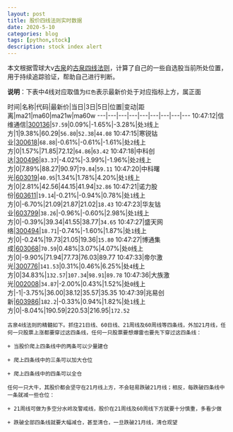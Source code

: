 ```yaml
---
layout: post
title: 股价四线法则实时数据
date: 2020-5-10
categories: blog
tags: [python,stock]
description: stock index alert
---
```



本文根据雪球大v[古泉](https://xueqiu.com/u/7148646888)的[古泉四线法则](https://xueqiu.com/7148646888/130498192)，计算了自己的一些自选股当前所处位置，用于持续追踪验证，帮助自己进行判断。

**说明**：下表中4线对应取值为`红色`表示最新价处于对应指标上方，属正面

时间|名称|代码|最新价|当日|3日|5日|位置|变动|距离|ma21|ma60|ma21w|ma60w
---|---|---|---|---|---|---|---|---
10:47:12|信维通信|[300136](https://xueqiu.com/S/SZ300136)|`57.59`|0.09%|-1.65%|-3.28%|处`3`线上方|1|9.38%|60.29|`56.80`|`52.38`|`44.08`
10:47:15|寒锐钴业|[300618](https://xueqiu.com/S/SZ300618)|`68.88`|-0.61%|-0.61%|-1.61%|处`2`线上方|0|1.57%|71.85|72.12|`64.86`|`63.42`
10:47:18|中科创达|[300496](https://xueqiu.com/S/SZ300496)|`83.37`|-4.02%|-3.99%|-1.96%|处`2`线上方|0|7.89%|88.27|90.97|`79.84`|`59.11`
10:47:20|中科曙光|[603019](https://xueqiu.com/S/SH603019)|`40.95`|1.34%|1.78%|4.20%|处`1`线上方|0|2.81%|42.56|44.15|41.94|`32.86`
10:47:21|诺力股份|[603611](https://xueqiu.com/S/SH603611)|`19.14`|-0.21%|-0.94%|0.78%|处`1`线上方|0|-6.70%|21.09|21.87|21.02|`18.43`
10:47:23|华友钴业|[603799](https://xueqiu.com/S/SH603799)|`38.26`|-0.96%|-0.60%|2.98%|处`1`线上方|0|-0.39%|39.34|41.55|38.77|`34.65`
10:47:27|盛天网络|[300494](https://xueqiu.com/S/SZ300494)|`18.71`|-0.74%|-1.60%|1.87%|处`1`线上方|0|-0.24%|19.73|21.05|19.36|`15.80`
10:47:27|博通集成|[603068](https://xueqiu.com/S/SH603068)|`70.59`|0.48%|3.07%|4.07%|处`0`线上方|0|-9.90%|71.94|77.73|76.03|89.77
10:47:33|帝尔激光|[300776](https://xueqiu.com/S/SZ300776)|`141.53`|0.31%|0.46%|6.25%|处`4`线上方|0|34.83%|`132.57`|`107.34`|`98.91`|`89.78`
10:47:36|大族激光|[002008](https://xueqiu.com/S/SZ002008)|`34.87`|-2.00%|0.43%|1.52%|处`0`线上方|-1|-3.75%|36.00|38.12|35.57|35.35
10:47:39|兆易创新|[603986](https://xueqiu.com/S/SH603986)|`182.2`|-0.33%|0.94%|1.82%|处`1`线上方|0|-8.04%|190.59|220.53|216.95|`172.52`

```
古泉4线法则的精髓如下。抓住21日线、60日线、21周线及60周线等四条线，外加21月线，任何一只股票上涨都要穿过这四条线，任何一只股票要想爆雷也要先下穿过这四条线：

+ 当股价爬上四条线中的两条可以少量建仓

+ 爬上四条线中的三条可以加大仓位

+ 爬上四条线中的四条可以全仓

任何一只大牛，其股价都会坚守在21月线上方，不会轻易跌破21月线；相反，每跌破四条线中一条就减一些仓位：

+ 21周线可做为多空分水岭及警戒线，股价在21周线及60周线下方就要十分慎重，多看少做

+ 跌破全部四条线就要大幅减仓，甚至清仓，一旦跌破21月线，清仓观望
```